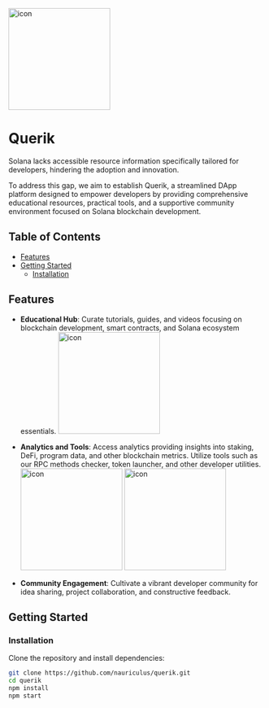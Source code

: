 </p>                                                                                                                                                         <align="center">
  <img src="https://media.discordapp.net/attachments/1161769361334341664/1227152360430637078/favicon.png?ex=66275db2&is=6614e8b2&hm=3509edca6fa44a72fc9135d31b89d1f3beed369dc932398d3877858037771efc&=&format=webp&quality=lossless" alt="icon" width="200"/>
</p>

# Querik

Solana lacks accessible resource information specifically tailored for developers, hindering the adoption and innovation.

To address this gap, we aim to establish Querik, a streamlined DApp platform designed to empower developers by providing comprehensive educational resources, practical tools, and a supportive community environment focused on Solana blockchain development.

## Table of Contents

- [Features](#features)
- [Getting Started](#getting-started)
  - [Installation](#installation)

## Features

- **Educational Hub**: Curate tutorials, guides, and videos focusing on blockchain development, smart contracts, and Solana ecosystem essentials.
  <img src="https://github.com/nauriculus/Querik/assets/24634581/1689f05f-090e-4c08-b232-eab7b9f12402" alt="icon" width="200"/>
    
- **Analytics and Tools**: Access analytics providing insights into staking, DeFi, program data, and other blockchain metrics. Utilize tools such as our RPC methods checker, token launcher, and other developer utilities.
  <img src="https://github.com/nauriculus/Querik/assets/24634581/d18025ef-4e8a-462d-af03-cb2773e0308e" alt="icon" width="200"/>
  <img src="https://github.com/nauriculus/Querik/assets/24634581/27fff9cf-3a2c-4fcc-9ce3-cf74ea4d1ba0" alt="icon" width="200"/>

- **Community Engagement**: Cultivate a vibrant developer community for idea sharing, project collaboration, and constructive feedback.

## Getting Started

### Installation

Clone the repository and install dependencies:

```bash
git clone https://github.com/nauriculus/querik.git
cd querik
npm install
npm start
